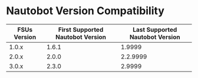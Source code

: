 # Nautobot Version Compatibility

| FSUs Version | First Supported Nautobot Version | Last Supported Nautobot Version |
|--------------|----------------------------------|---------------------------------|
| 1.0.x        | 1.6.1                            | 1.9999                          |
| 2.0.x        | 2.0.0                            | 2.2.9999                        |
| 3.0.x        | 2.3.0                            | 2.9999                          |
